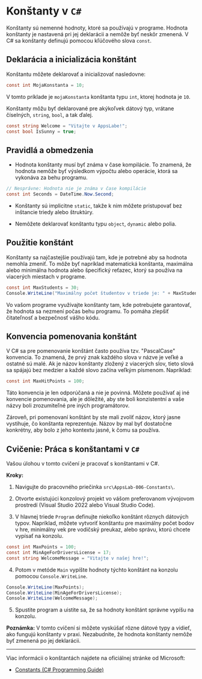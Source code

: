 # Konštanty v `C#`

Konštanty sú nemenné hodnoty, ktoré sa používajú v programe. Hodnota konštanty je nastavená pri jej deklarácii a nemôže byť neskôr zmenená. V C# sa konštanty definujú pomocou kľúčového slova `const`.

## Deklarácia a inicializácia konštánt

Konštantu môžete deklarovať a inicializovať nasledovne:

```csharp
const int MojaKonstanta = 10;
```

V tomto príklade je `mojaKonstanta` konštanta typu `int`, ktorej hodnota je `10`.

Konštanty môžu byť deklarované pre akýkoľvek dátový typ, vrátane číselných, `string`, `bool`, a tak ďalej.

```csharp
const string Welcome = "Vitajte v AppsLabe!";
const bool IsSunny = true;
```

## Pravidlá a obmedzenia

- Hodnota konštanty musí byť známa v čase kompilácie. To znamená, že hodnota nemôže byť výsledkom výpočtu alebo operácie, ktorá sa vykonáva za behu programu.

```csharp
// Nesprávne: Hodnota nie je známa v čase kompilácie
const int Seconds = DateTime.Now.Second;
```

- Konštanty sú implicitne `static`, takže k nim môžete pristupovať bez inštancie triedy alebo štruktúry.

- Nemôžete deklarovať konštantu typu `object`, `dynamic` alebo polia.

## Použitie konštánt

Konštanty sa najčastejšie používajú tam, kde je potrebné aby sa hodnota nemohla zmeniť. To môže byť napríklad matematická konštanta, maximálna alebo minimálna hodnota alebo špecifický reťazec, ktorý sa používa na viacerých miestach v programe.

```csharp
const int MaxStudents = 30;
Console.WriteLine("Maximálny počet študentov v triede je: " + MaxStudents);
```

Vo vašom programe využívajte konštanty tam, kde potrebujete garantovať, že hodnota sa nezmení počas behu programu. To pomáha zlepšiť čitateľnosť a bezpečnosť vášho kódu.

## Konvencia pomenovania konštánt

V C# sa pre pomenovanie konštánt často používa tzv. "PascalCase" konvencia. To znamená, že prvý znak každého slova v názve je veľké a ostatné sú malé. Ak je názov konštanty zložený z viacerých slov, tieto slová sa spájajú bez medzier a každé slovo začína veľkým písmenom. Napríklad:

```csharp
const int MaxHitPoints = 100;
```

Táto konvencia je len odporúčaná a nie je povinná. Môžete používať aj iné konvencie pomenovania, ale je dôležité, aby ste boli konzistentní a vaše názvy boli zrozumiteľné pre iných programátorov.

Zároveň, pri pomenovaní konštánt by ste mali zvoliť názov, ktorý jasne vystihuje, čo konštanta reprezentuje. Názov by mal byť dostatočne konkrétny, aby bolo z jeho kontextu jasné, k čomu sa používa.

## Cvičenie: Práca s konštantami v `C#`

Vašou úlohou v tomto cvičení je pracovať s konštantami v C#.

**Kroky:**

1. Navigujte do pracovného priečinka `src\AppsLab-006-Constants\`.

2. Otvorte existujúci konzolový projekt vo vášom preferovanom vývojovom prostredí (Visual Studio 2022 alebo Visual Studio Code).

3. V hlavnej triede `Program` definujte niekoľko konštánt rôznych dátových typov. Napríklad, môžete vytvoriť konštantu pre maximálny počet bodov v hre, minimálny vek pre vodičský preukaz, alebo správu, ktorú chcete vypísať na konzolu.

```csharp
const int MaxPoints = 100;
const int MinAgeForDriversLicense = 17;
const string WelcomeMessage = "Vitajte v našej hre!";
```

4. Potom v metóde `Main` vypíšte hodnoty týchto konštánt na konzolu pomocou `Console.WriteLine`.

```csharp
Console.WriteLine(MaxPoints);
Console.WriteLine(MinAgeForDriversLicense);
Console.WriteLine(WelcomeMessage);
```

5. Spustite program a uistite sa, že sa hodnoty konštánt správne vypíšu na konzolu.

**Poznámka:** V tomto cvičení si môžete vyskúšať rôzne dátové typy a vidieť, ako fungujú konštanty v praxi. Nezabudnite, že hodnota konštanty nemôže byť zmenená po jej deklarácii.

---

Viac informácii o konštantách najdete na oficiálnej stránke od Microsoft:
- [Constants (C# Programming Guide)](https://learn.microsoft.com/en-us/dotnet/csharp/programming-guide/classes-and-structs/constants)
